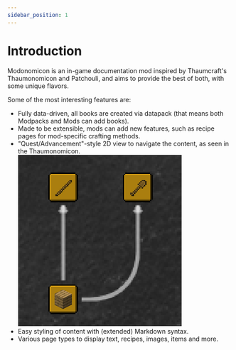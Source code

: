 ```yaml
---
sidebar_position: 1
---
```


# Introduction

Modonomicon is an in-game documentation mod inspired by Thaumcraft's Thaumonomicon and Patchouli, and aims to provide the best of both, with some unique flavors. 

Some of the most interesting features are:
- Fully data-driven, all books are created via datapack (that means both Modpacks and Mods can add books).
- Made to be extensible, mods can add new features, such as recipe pages for mod-specific crafting methods.
- "Quest/Advancement"-style 2D view to navigate the content, as seen in the Thaumonomicon. 
  ![Quest View](/img/intro/quest_view.png)
- Easy styling of content with (extended) Markdown syntax.
- Various page types to display text, recipes, images, items and more.
